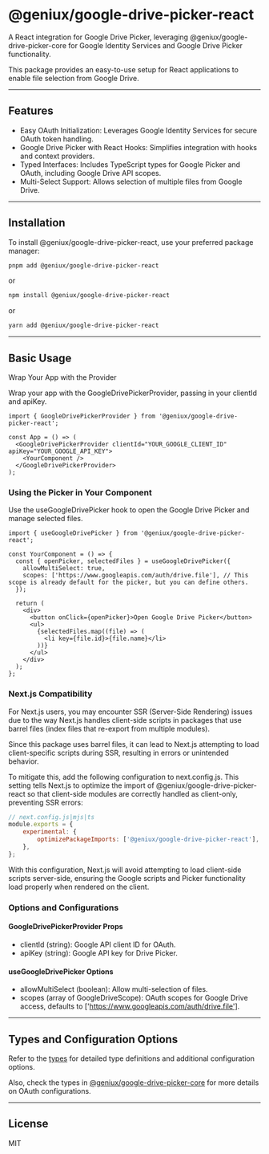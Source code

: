 # @geniux/google-drive-picker-react

A React integration for Google Drive Picker, leveraging @geniux/google-drive-picker-core for Google Identity Services and Google Drive Picker functionality. 

This package provides an easy-to-use setup for React applications to enable file selection from Google Drive.

---

## Features

* Easy OAuth Initialization: Leverages Google Identity Services for secure OAuth token handling.
* Google Drive Picker with React Hooks: Simplifies integration with hooks and context providers.
* Typed Interfaces: Includes TypeScript types for Google Picker and OAuth, including Google Drive API scopes.
* Multi-Select Support: Allows selection of multiple files from Google Drive.

---

## Installation

To install @geniux/google-drive-picker-react, use your preferred package manager:


```bash
pnpm add @geniux/google-drive-picker-react
```
or
```bash
npm install @geniux/google-drive-picker-react
```
or
```bash
yarn add @geniux/google-drive-picker-react
```

---

## Basic Usage

Wrap Your App with the Provider

Wrap your app with the GoogleDrivePickerProvider, passing in your clientId and apiKey.

```tsx
import { GoogleDrivePickerProvider } from '@geniux/google-drive-picker-react';

const App = () => (
  <GoogleDrivePickerProvider clientId="YOUR_GOOGLE_CLIENT_ID" apiKey="YOUR_GOOGLE_API_KEY">
    <YourComponent />
  </GoogleDrivePickerProvider>
);
```

### Using the Picker in Your Component

Use the useGoogleDrivePicker hook to open the Google Drive Picker and manage selected files.

```tsx
import { useGoogleDrivePicker } from '@geniux/google-drive-picker-react';

const YourComponent = () => {
  const { openPicker, selectedFiles } = useGoogleDrivePicker({
    allowMultiSelect: true,
    scopes: ['https://www.googleapis.com/auth/drive.file'], // This scope is already default for the picker, but you can define others.
  });

  return (
    <div>
      <button onClick={openPicker}>Open Google Drive Picker</button>
      <ul>
        {selectedFiles.map((file) => (
          <li key={file.id}>{file.name}</li>
        ))}
      </ul>
    </div>
  );
};
```

### Next.js Compatibility

For Next.js users, you may encounter SSR (Server-Side Rendering) issues due to the way Next.js handles client-side scripts in packages that use barrel files (index files that re-export from multiple modules).

Since this package uses barrel files, it can lead to Next.js attempting to load client-specific scripts during SSR, resulting in errors or unintended behavior.

To mitigate this, add the following configuration to next.config.js. This setting tells Next.js to optimize the import of @geniux/google-drive-picker-react so that client-side modules are correctly handled as client-only, preventing SSR errors:

```js
// next.config.js|mjs|ts
module.exports = {
    experimental: {
        optimizePackageImports: ['@geniux/google-drive-picker-react'],
    },
};
```
With this configuration, Next.js will avoid attempting to load client-side scripts server-side, ensuring the Google scripts and Picker functionality load properly when rendered on the client.


### Options and Configurations

#### GoogleDrivePickerProvider Props

* clientId (string): Google API client ID for OAuth.
* apiKey (string): Google API key for Drive Picker.

#### useGoogleDrivePicker Options

* allowMultiSelect (boolean): Allow multi-selection of files.
* scopes (array of GoogleDriveScope): OAuth scopes for Google Drive access, defaults to ['https://www.googleapis.com/auth/drive.file'].

---

## Types and Configuration Options

Refer to the [types](./src/types) for detailed type definitions and additional configuration options.

Also, check the types in [@geniux/google-drive-picker-core](../../google-drive-picker-core/src/types) for more details on OAuth configurations.

---

## License

MIT